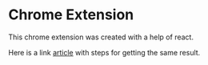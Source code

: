 # Chrome Extension

This chrome extension was created with a help of react.

Here is a link [article](https://medium.com/better-programming/how-to-create-a-chrome-extension-with-react-in-2020-5dadebf2135e) with steps for getting the same result.
